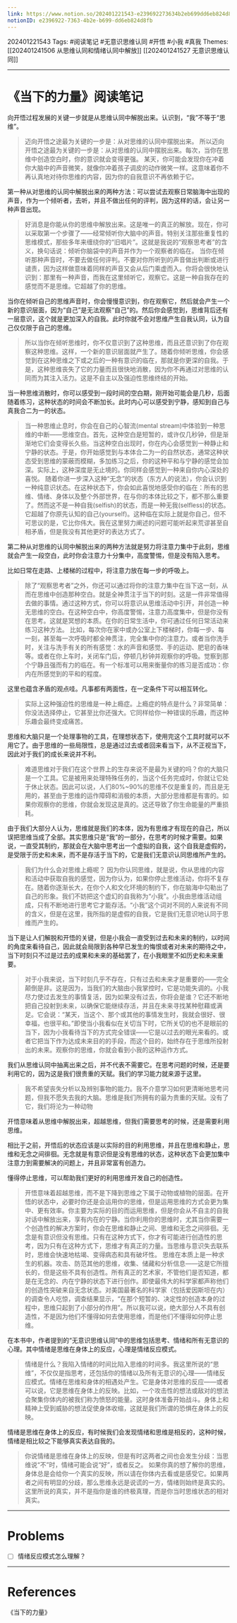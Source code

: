 ```yaml
---
link: https://www.notion.so/202401221543-e239692273634b2eb699dd6eb824d8fb
notionID: e2396922-7363-4b2e-b699-dd6eb824d8fb
---
```

202401221543
Tags: #阅读笔记 #无意识思维认同 #开悟 #小我 #真我 
Themes: [[202401241506 从思维认同和情绪认同中解放]] [[202401241527 无意识思维认同]]

--- 
# 《当下的力量》阅读笔记

向开悟过程发展的关键一步就是从思维认同中解脱出来。认识到，“我”不等于“思维”。

> 迈向开悟之途最为关键的一步是：从对思维的认同中摆脱出来。
> 所以迈向开悟之途最为关键的一步是：从对思维的认同中摆脱出来。每次，当你在思维中创造空白时，你的意识就会变得更强。
> 某天，你可能会发现你在冲着你大脑中的声音微笑，就像你冲着孩子调皮的动作微笑一样。这意味着你不再认真地对待你思维的内容，因为你的自我意识不再依赖于它。

第一种从对思维的认同中解脱出来的两种方法：可以尝试去观察日常脑海中出现的声音，作为一个倾听者，去听，并且不做出任何的评判，因为这样的话，会让另一种声音出现。

> 好消息是你能从你的思维中解放出来。这是唯一的真正的解放。现在，你可以采取第一个步骤了——经常倾听你大脑中的声音。特别关注那些重复性的思维模式，那些多年来缠绕你的“旧唱片”。这就是我说的“观察思考者”的含义，换句话说：倾听你脑袋中的声音并作为一个观察者的临在。
> 当你在倾听那种声音时，不要去做任何评判。不要对你所听到的声音做出判断或进行谴责，因为这样做意味着同样的声音又会从后门乘虚而入。你将会很快地认识到：那里有一种声音，而我在这里倾听它，观察它。这是一种自我存在的感觉而不是思维。它超越了你的思维。

当你在倾听自己的思维声音时，你会慢慢意识到，你在观察它，然后就会产生一个新的意识层面，因为“自己”是无法观察“自己”的。然后你会感觉到，思维背后还有一层意识，这个就是更加深入的自我。此时你就不会对思维产生自我认同，认为自己仅仅限于自己的思维。

> 所以当你在倾听思维时，你不仅意识到了这种思维，而且还意识到了你在观察这种思维。这样，一个新的意识层面就产生了。随着你倾听思维，你会感觉到在这种思维之下或之后的一种有意识的临在，那就是你更深的自我。于是，这种思维丧失了它的力量而且很快地消散，因为你不再通过对思维的认同而为其注入活力。这是不自主以及强迫性思维终结的开始。

当一种思维消散时，你可以感受到一段时间的空白期，刚开始可能会是几秒，后面随着练习，这种状态的时间会不断加长。此时内心可以感受到宁静，感知到自己与真我合二为一的状态。

> 当一种思维止息时，你会在自己的心智流(mental stream)中体验到一种思维的中断——思维空白。首先，这种空白是短暂的，或许仅几秒钟，但是渐渐地它们会变得长久些。当这种空白出现时，你在内心会感觉到一种静止和宁静的状态。于是，你开始感觉到与本体合二为一的自然状态，通常这种状态受到思维的蒙蔽而模糊，多加练习之后，你的这种平和与宁静的感觉会加深。实际上，这种深度是无止境的。你同样会感觉到一种来自你内心深处的喜悦。
> 随着你进一步深入这种“无念”的状态（东方人的说法），你会认识到一种纯意识状态。在这种状态下，你会如此喜悦地感受你的临在：所有的思维、情绪、身体以及整个外部世界，在与你的本体比较之下，都不那么重要了。然而这不是一种自我(selfish)的状态，而是一种无我(selfless)的状态。它超越了你原先认知的自己(yourself)。这种临在实际上就是你自己，但不可思议的是，它比你伟大。我在这里努力阐述的问题可能听起来荒谬甚至自相矛盾，但是我没有其他更好的表达方式了。

第二种从对思维的认同中解脱出来的两种方法就是努力将注意力集中于此刻，思维就会产生一段空白，此时你会注意力十分集中，高度警惕，但是没有陷入思考。

比如日常在走路、上楼梯的过程中，将注意力放在每一步的呼吸上。

> 除了“观察思考者”之外，你还可以通过将你的注意力集中在当下这一刻，从而在思维中创造那种空白。就是全神贯注于当下的时刻。这是一件非常值得去做的事情。通过这种方式，你可以将意识从思维活动中引开，并创造一种无思维的空白。在这种空白中，你高度警惕，注意力高度集中，但是你没有在思考。这就是冥想的本质。在你的日常生活中，你可通过任何日常活动来练习这种方法。
> 比如，每次你在家中或办公室上下楼梯时，你每一步、每一刻，甚至每一次呼吸时都全神贯注，完全集中你的注意力。或者当你洗手时，关注与洗手有关的所有感觉：水的声音和感觉、手的运动、肥皂的香味等。或者在你上车时，关闭车门后，停顿几秒钟并观察你的呼吸。觉察到那个宁静且强而有力的临在。有一个标准可以用来衡量你的练习是否成功：你内在所感觉到的平和的程度。


这里也蕴含矛盾的观点哇。凡事都有两面性，在一定条件下可以相互转化。

> 实际上这种强迫性的思维是一种上瘾症。上瘾症的特点是什么？非常简单：你没法选择停止，它甚至比你还强大。它同样给你一种错误的乐趣，而这种乐趣会最终变成痛苦。


思维和大脑只是一个处理事物的工具，在理想状态下，使用完这个工具时就可以不用它了。由于思维的一些局限性，总是通过过去或者回来看当下，从不正视当下，因此对于我们的成长来说并不利。

> 难道思维对于我们在这个世界上的生存来说不是最为关键的吗？你的大脑只是一个工具。它是被用来处理特殊任务的，当这个任务完成时，你就让它处于休止状态。因此可以说，人们80%~90%的思维不仅是重复的，而且是无用的，甚至由于思维的运作障碍和消极的本质，大部分思维都是有害的。如果你观察你的思维，你就会发现这是真的。这还导致了你生命能量的严重损耗。

由于我们大部分人认为，思维就是我们的本体，因为有思维才有现在的自己，所以误把思维当成了全部。其实思维只是“我”的一部分，在思考的时候才需要。如果说，一直受其制约，那就会在大脑中思考出一个虚拟的自我，这个自我是虚假的，是受限于历史和未来，而不是存活于当下的，它是我们无意识认同思维所产生的。

> 我们为什么会对思维上瘾呢？
> 因为你认同思维，就是说，你从思维的内容和活动中获取自我的感觉，因为你认为，如果你停止思维活动，你将不复存在。随着你逐渐长大，在你个人和文化环境的制约下，你在脑海中勾勒出了自己的形象。我们不妨把这个虚幻的自我称为“小我”。小我由思维活动组成，只有不断地进行思考它才能存活。“小我”这个词对不同的人来说有不同的含义，但是在这里，我所指的是虚假的自我，它是我们无意识地认同于思维而产生的。

当下是让人们解脱和开悟的关键，但是小我会一直受到过去和未来的制约，以时间的角度来看待自己，因此就会局限到各种早已发生的悔恨或者对未来的期待之中，当下时刻只不过是过去的成果和未来的基础罢了，在小我眼里不如历史和未来重要。

> 对于小我来说，当下时刻几乎不存在，只有过去和未来才是重要的——完全颠倒是非。这是因为，当我们的大脑由小我掌控时，它是功能失调的。小我尽力使过去发生的事情复活，因为如果没有过去，你将会是谁？它还不断地把自己投射到未来，以确保它能继续存活，并且在未来寻找某种慰藉或满足。它会说：“某天，当这个、那个或其他的事情发生时，我就会很好、很幸福，也很平和。”即使当小我看似在关切当下时，它所关切的也不是眼前的当下，因为小我看待当下的方式完全错误——它是以过去的眼光来看的。或者它把当下作为达成未来目的的手段，而这个目的，始终存在于思维所投射出的未来。观察你的思维，你就会看到小我的这种运作方式。

我们从思维认同中抽离出来之后，并不代表不需要它。在思考问题的时候，还是要利用它的，因为这是我们很贵重的天赋。我们的学习能力就来源于这里。

> 我不希望丧失分析以及辨别事物的能力。我不介意学习如何更清晰地思考问题，但我不愿失去我的大脑。思维是我们所拥有的最为贵重的天赋。没有了它，我们将沦为一种动物

开悟意味着从思维中解脱出来，超越思维，但我们需要思考的时候，还是需要利用思维。

相比于之前，开悟后的状态应该是以实际的目的利用思维，并且在思维和静止，思维和无念之间徘徊。无念就是有意识但是没有思维的状态，这种状态下会更加集中注意力到需要解决的问题上，并且非常富有创造力。

懂得停止思维，可以帮助我们更好的利用思维开发自己的创造性。

> 开悟意味着超越思维，而不是下降到思维之下属于动物或植物的层面。在开悟的状态中，必要时你还是会运用你的思维，但是运用思维的方式会更为集中、更有效率。你主要为实际的目的而运用思维，但是你会从不自主的自我对话中解放出来，享有内在的宁静。当你利用你的思维时，尤其当你需要一个创造性的解决方案时，你会在思维和静止之间、思维和无念之间徘徊。无念是有意识但没有思维。只有在这种方式下，你才有可能进行创造性的思考，因为只有在这种方式下，思维才有真正的力量。当思维与意识失去联系时，思维会快速地枯竭、变得病态和具有破坏性。
> 思维在本质上是一种求生的机器。攻击、防范其他的思维，收集、储藏和分析信息——这是它所擅长的，但是这些不具有创造性。所有真正的艺术家，不管他们是否知道，都是在无念的、内在宁静的状态下进行创作。即使最伟大的科学家都声称他们的创造性突破来自无念状态。对美国最著名的科学家（包括爱因斯坦在内）的调查令人吃惊，调查结果显示，“在那个短暂的、决定性的创造本身的过程中，思维只起到了小部分的作用”。所以我可以说，绝大部分人不具有创造性，不是因为他们不懂得如何去使用思维，而是他们不懂得如何停止思维。

在本书中，作者提到的“无意识思维认同”中的思维包括思考、情绪和所有无意识的心理。其中情绪是思维在身体上的反应，心理是情绪反应模式。

> 情绪是什么？我陷入情绪的时间比陷入思维的时间多。我这里所说的“思维”，不仅仅是指思考，还包括你的情绪以及所有无意识的心理——情绪反应模式。情绪在思维和身体的相遇处产生。它是身体对思维的反应——或者可以说，它是思维在身体上的反映。比如，一个攻击性的想法或敌对的想法会聚集你体内的被我们称为愤怒的能量。这时身体准备开始战斗。身体上和精神上受到威胁的想法促使身体收缩，这就是我们所谓的恐惧在身体上的反映。

情绪是思维在身体上的反应，有时候我们会发现情绪和思维是相反的，这种时候，情绪是相比较之下能够真实表达自我的。

> 你说情绪是思维在身体上的反映，但是有时这两者之间也会发生分歧：当思维说“不”时，情绪可能会说“好”，或者反之。
> 如果你真的想了解你的思维，身体总是会给你一个真实的反映，所以请在你体内去看或是感受它。如果两者之间有明显的分歧，那么思维永远是说谎的一方，情绪则始终是真实的。这里所说的真实，并不是指你是谁的终极真理，而是你当时思维状态的相对真实。

---
# Problems

- [ ] 情绪反应模式怎么理解？

---
# References

《当下的力量》